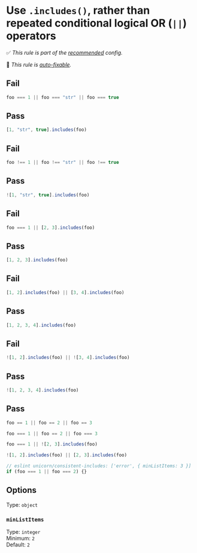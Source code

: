 # Use `.includes()`, rather than repeated conditional logical OR (`||`) operators

✅ *This rule is part of the [recommended](https://github.com/sindresorhus/eslint-plugin-unicorn#recommended-config) config.*

🔧 *This rule is [auto-fixable](https://eslint.org/docs/user-guide/command-line-interface#fixing-problems).*

<!-- More detailed description. Remove this comment. -->

## Fail

```js
foo === 1 || foo === "str" || foo === true
```

## Pass

```js
[1, "str", true].includes(foo)
```

## Fail

```js
foo !== 1 || foo !== "str" || foo !== true
```

## Pass

```js
![1, "str", true].includes(foo)
```

## Fail

```js
foo === 1 || [2, 3].includes(foo)
```

## Pass

```js
[1, 2, 3].includes(foo)
```

## Fail

```js
[1, 2].includes(foo) || [3, 4].includes(foo)
```

## Pass

```js
[1, 2, 3, 4].includes(foo)
```

## Fail

```js
![1, 2].includes(foo) || ![3, 4].includes(foo)
```

## Pass

```js
![1, 2, 3, 4].includes(foo)
```

## Pass

```js
foo == 1 || foo == 2 || foo == 3
```

```js
foo === 1 || foo == 2 || foo === 3
```

```js
foo === 1 || ![2, 3].includes(foo)
```

```js
![1, 2].includes(foo) || [2, 3].includes(foo)
```

```js
// eslint unicorn/consistent-includes: ['error', { minListItems: 3 }]
if (foo === 1 || foo === 2) {}
```

## Options

Type: `object`

### `minListItems`

Type: `integer`\
Minimum: `2`\
Default: `2`
